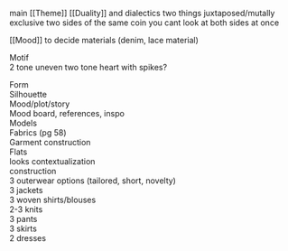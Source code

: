 main [[Theme]] [[Duality]] and dialectics two things juxtaposed/mutally exclusive two sides of the same coin you cant look at both sides at once

[[Mood]] to decide materials
(denim, lace material) 

Motif  
2 tone 
uneven two tone heart with spikes? 
  
Form  
Silhouette  
Mood/plot/story  
Mood board, references, inspo  
Models  
Fabrics (pg 58)  
Garment construction  
Flats  
looks  contextualization  
construction  
3 outerwear options (tailored, short, novelty)  
3 jackets  
3 woven shirts/blouses  
2-3 knits  
3 pants  
3 skirts  
2 dresses